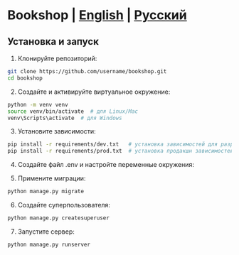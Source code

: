 # Bookshop | [English](README.md) | [Русский](README.ru.md)

## Установка и запуск

1. Клонируйте репозиторий:

```bash
git clone https://github.com/username/bookshop.git
cd bookshop
```
2. Создайте и активируйте виртуальное окружение:

```bash
python -m venv venv
source venv/bin/activate  # для Linux/Mac
venv\Scripts\activate  # для Windows
```

3. Установите зависимости:

```bash
pip install -r requirements/dev.txt   # установка зависимостей для разработки
pip install -r requirements/prod.txt  # установка продакшн зависимостей
```

4. Создайте файл .env и настройте переменные окружения:

5. Примените миграции:
```bash
python manage.py migrate
```

6. Создайте суперпользователя:

```bash
python manage.py createsuperuser
```

7. Запустите сервер:

```bash
python manage.py runserver
```


